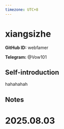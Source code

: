```yaml
---
timezone: UTC+8
---
```


# xiangsizhe

**GitHub ID:** webfamer

**Telegram:** @Vow101

## Self-introduction

hahahahah

## Notes

<!-- Content_START -->

# 2025.08.03


<!-- Content_END -->
